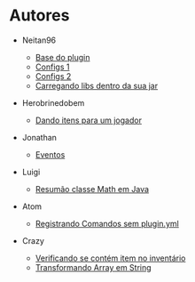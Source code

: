 # Autores

* Neitan96
  * [Base do plugin](Bukkit%20básico/Criando%20a%20base%20do%20plugin.md)
  * [Configs 1](Bukkit%20básico/Gerenciando%20configs%201.md)
  * [Configs 2](Bukkit%20básico/Gerenciando%20configs%202.md)
  * [Carregando libs dentro da sua jar](Bukkit%20avançado/Carregando%20libs%20dentro%20da%20sua%20jar.md)

* Herobrinedobem
  * [Dando itens para um jogador](Bukkit%20básico/Dando%20itens%20para%20um%20jogador.md)

* Jonathan
  * [Eventos](Bukkit%20básico/Criando%20Listener%20de%20eventos.md)

* Luigi
  * [Resumão classe Math em Java](Java/Resumao%20classe%20Math%20em%20Java.md)

* Atom
  * [Registrando Comandos sem plugin.yml](Bukkit%20avan%C3%A7ado/Registrando%20Comandos%20sem%20plugin.yml.md)

* Crazy
  * [Verificando se contém item no inventário](Bukkit%20básico/Verificando%20se%20contém%20item%20no%20inventário.md)
  * [Transformando Array em String](Java/Transformando%20Array%20em%20String.md)

